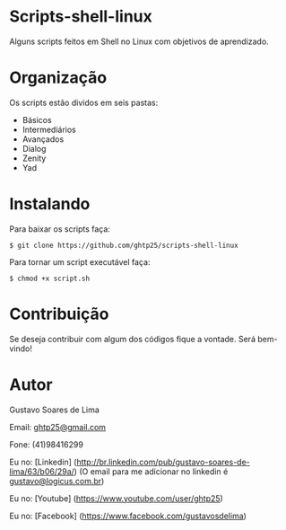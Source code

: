 Scripts-shell-linux
=================

Alguns scripts feitos em Shell no Linux com objetivos de aprendizado.


Organização
================

Os scripts estão dividos em seis pastas:

- Básicos
- Intermediários
- Avançados
- Dialog
- Zenity
- Yad


Instalando
==========

Para baixar os scripts faça:

	$ git clone https://github.com/ghtp25/scripts-shell-linux

Para tornar um script executável faça:

	$ chmod +x script.sh


Contribuição
============

Se deseja contribuir com algum dos códigos fique a vontade. Será bem-vindo!


Autor
=====

Gustavo Soares de Lima

Email: ghtp25@gmail.com

Fone: (41)98416299

Eu no: [Linkedin] (http://br.linkedin.com/pub/gustavo-soares-de-lima/63/b06/29a/) (O email para me adicionar no linkedin é gustavo@logicus.com.br)

Eu no: [Youtube] (https://www.youtube.com/user/ghtp25)

Eu no: [Facebook] (https://www.facebook.com/gustavosdelima)
